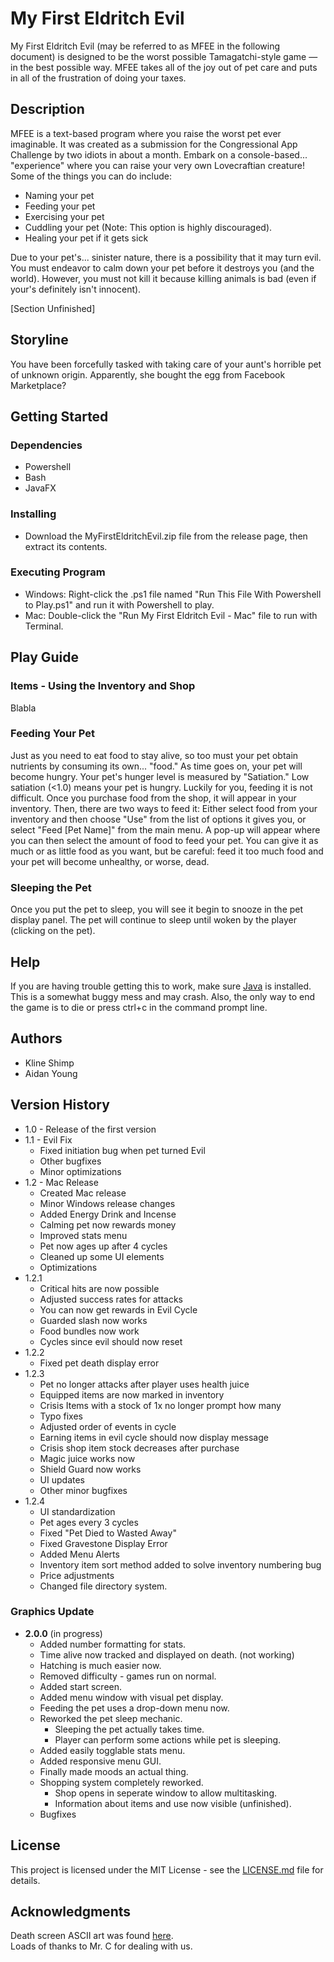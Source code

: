 # My First Eldritch Evil
My First Eldritch Evil (may be referred to as MFEE in the following document) is designed to be the worst possible Tamagatchi-style game — in the best possible way. MFEE takes all of the joy out of pet care and puts in all of the frustration of doing your taxes. 

## Description
MFEE is a text-based program where you raise the worst pet ever imaginable. It was created as a submission for the Congressional App Challenge by two idiots in about a month. Embark on a console-based... "experience" where you can raise your very own Lovecraftian creature! Some of the things you can do include:
* Naming your pet
* Feeding your pet
* Exercising your pet
* Cuddling your pet (Note: This option is highly discouraged).
* Healing your pet if it gets sick

Due to your pet's... sinister nature, there is a possibility that it may turn evil. You must endeavor to calm down your pet before it destroys you (and the world). However, you must not kill it because killing animals is bad (even if your's definitely isn't innocent).

[Section Unfinished]
<!-- TO DO: FINISH WRITING THIS SECTION -->

## Storyline
You have been forcefully tasked with taking care of your aunt's horrible pet of unknown origin. Apparently, she bought the egg from Facebook Marketplace?

## Getting Started
### Dependencies
* Powershell
* Bash
* JavaFX

### Installing
* Download the MyFirstEldritchEvil.zip file from the release page, then extract its contents.

### Executing Program
* Windows: Right-click the .ps1 file named "Run This File With Powershell to Play.ps1" and run it with Powershell to play.
* Mac: Double-click the "Run My First Eldritch Evil - Mac" file to run with Terminal.

## Play Guide
### Items - Using the Inventory and Shop
Blabla

### Feeding Your Pet
Just as you need to eat food to stay alive, so too must your pet obtain nutrients by consuming its own... "food." As time goes on, your pet will become hungry. Your pet's hunger level is measured by "Satiation." Low satiation (<1.0) means your pet is hungry. Luckily for you, feeding it is not difficult. Once you purchase food from the shop, it will appear in your inventory. Then, there are two ways to feed it: Either select food from your inventory and then choose "Use" from the list of options it gives you, or select "Feed [Pet Name]" from the main menu. A pop-up will appear where you can then select the amount of food to feed your pet. You can give it as much or as little food as you want, but be careful: feed it too much food and your pet will become unhealthy, or worse, dead.

### Sleeping the Pet
Once you put the pet to sleep, you will see it begin to snooze in the pet display panel. The pet will continue to sleep until woken by the player (clicking on the pet).
<!-- May add more once features get add -->

## Help
If you are having trouble getting this to work, make sure [Java](https://www.java.com/en/) is installed. This is a somewhat buggy mess and may crash. Also, the only way to end the game is to die or press ctrl+c in the command prompt line.

## Authors
* Kline Shimp  
* Aidan Young

## Version History
* 1.0  - Release of the first version
* 1.1 - Evil Fix
   * Fixed initiation bug when pet turned Evil
   * Other bugfixes
   * Minor optimizations
* 1.2 - Mac Release
   * Created Mac release
   * Minor Windows release changes
   * Added Energy Drink and Incense
   * Calming pet now rewards money
   * Improved stats menu
   * Pet now ages up after 4 cycles
   * Cleaned up some UI elements
   * Optimizations
* 1.2.1
   * Critical hits are now possible
   * Adjusted success rates for attacks
   * You can now get rewards in Evil Cycle
   * Guarded slash now works
   * Food bundles now work
   * Cycles since evil should now reset
* 1.2.2
   * Fixed pet death display error
* 1.2.3
   * Pet no longer attacks after player uses health juice
   * Equipped items are now marked in inventory
   * Crisis Items with a stock of 1x no longer prompt how many
   * Typo fixes
   * Adjusted order of events in cycle
   * Earning items in evil cycle should now display message
   * Crisis shop item stock decreases after purchase
   * Magic juice works now
   * Shield Guard now works
   * UI updates
   * Other minor bugfixes
* 1.2.4
   * UI standardization
   * Pet ages every 3 cycles
   * Fixed "Pet Died to Wasted Away"
   * Fixed Gravestone Display Error
   * Added Menu Alerts
   * Inventory item sort method added to solve inventory numbering bug
   * Price adjustments
   * Changed file directory system.

### Graphics Update
* __2.0.0__ (in progress)
   * Added number formatting for stats.
   * Time alive now tracked and displayed on death. (not working)
   * Hatching is much easier now.
   * Removed difficulty - games run on normal.
   * Added start screen.
   * Added menu window with visual pet display.
   * Feeding the pet uses a drop-down menu now.
   * Reworked the pet sleep mechanic.
      * Sleeping the pet actually takes time.
      * Player can perform some actions while pet is sleeping.
   * Added easily togglable stats menu.
   * Added responsive menu GUI.
   * Finally made moods an actual thing.
   * Shopping system completely reworked.
      * Shop opens in seperate window to allow multitasking.
      * Information about items and use now visible (unfinished).
   * Bugfixes

## License
This project is licensed under the MIT License - see the [LICENSE.md](LICENSE.md) file for details.

## Acknowledgments
Death screen ASCII art was found [here](https://ascii.co.uk/art/rip).  
Loads of thanks to Mr. C for dealing with us.

<!---- IDK what all this stuff is or what to do with it: ---->

<!--
## Folder Structure

The workspace contains two folders by default, where:

- `src`: the folder to maintain sources
- `lib`: the folder to maintain dependencies

Meanwhile, the compiled output files will be generated in the `bin` folder by default.

> If you want to customize the folder structure, open `.vscode/settings.json` and update the related settings there.

## Dependency Management

The `JAVA PROJECTS` view allows you to manage your dependencies. More details can be found [here](https://github.com/microsoft/vscode-java-dependency#manage-dependencies). 
-->
